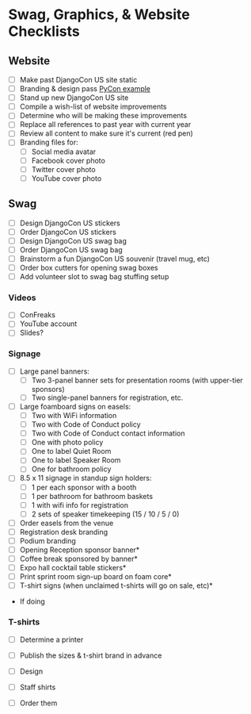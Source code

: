 # Swag, Graphics, & Website Checklists

## Website

- [ ] Make past DjangoCon US site static
- [ ] Branding & design pass [PyCon example](https://github.com/PyCon/2015/wiki/PyCon-2015-Branding)
- [ ] Stand up new DjangoCon US site
- [ ] Compile a wish-list of website improvements
- [ ] Determine who will be making these improvements
- [ ] Replace all references to past year with current year
- [ ] Review all content to make sure it's current (red pen)
- [ ] Branding files for: 
  - [ ] Social media avatar 
  - [ ] Facebook cover photo 
  - [ ] Twitter cover photo 
  - [ ] YouTube cover photo 

## Swag

- [ ] Design DjangoCon US stickers
- [ ] Order DjangoCon US stickers
- [ ] Design DjangoCon US swag bag
- [ ] Order DjangoCon US swag bag
- [ ] Brainstorm a fun DjangoCon US souvenir (travel mug, etc)
- [ ] Order box cutters for opening swag boxes
- [ ] Add volunteer slot to swag bag stuffing setup

### Videos

- [ ] ConFreaks
- [ ] YouTube account
- [ ] Slides?

### Signage

- [ ] Large panel banners: 
    - [ ] Two 3-panel banner sets for presentation rooms (with upper-tier sponsors)
    - [ ] Two single-panel banners for registration, etc.
- [ ] Large foamboard signs on easels: 
    - [ ] Two with WiFi information 
    - [ ] Two with Code of Conduct policy 
    - [ ] Two with Code of Conduct contact information 
    - [ ] One with photo policy 
    - [ ] One to label Quiet Room 
    - [ ] One to label Speaker Room 
    - [ ] One for bathroom policy
- [ ] 8.5 x 11 signage in standup sign holders:
    - [ ] 1 per each sponsor with a booth
    - [ ] 1 per bathroom for bathroom baskets 
    - [ ] 1 with wifi info for registration 
    - [ ] 2 sets of speaker timekeeping (15 / 10 / 5 / 0) 
- [ ] Order easels from the venue
- [ ] Registration desk branding
- [ ] Podium branding
- [ ] Opening Reception sponsor banner*
- [ ] Coffee break sponsored by banner*
- [ ] Expo hall cocktail table stickers*
- [ ] Print sprint room sign-up board on foam core*
- [ ] T-shirt signs (when unclaimed t-shirts will go on sale, etc)*

* If doing 

### T-shirts

- [ ] Determine a printer
- [ ] Publish the sizes & t-shirt brand in advance
- [ ] Design
- [ ] Staff shirts
- [ ] Order them


